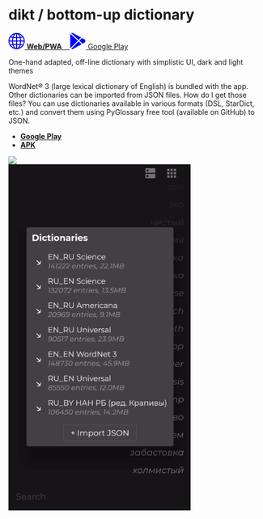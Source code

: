 # dikt / bottom-up dictionary
<p float="left">

  <a href="#" target="_blank">
     <img src="https://raw.githubusercontent.com/maxim-saplin/dikt/master/_misc/web.svg" width="32"/>
     <strong>Web/PWA</strong>
     &nbsp;&nbsp;
  </a>

  <a href="#" target="_blank">
     <img src="https://raw.githubusercontent.com/maxim-saplin/dikt/master/_misc/google-play.svg" width="32"/>
     Google Play
  </a>

</p>

One-hand adapted, off-line dictionary with simplistic UI, dark and light themes

WordNet® 3 (large lexical dictionary of English) is bundled with the app. Other dictionaries can be imported from JSON files. How do I get those files? You can use dictionaries available in various formats (DSL, StarDict, etc.) and convert them using PyGlossary free tool (available on GitHub) to JSON.

- **[Google Play](https://play.google.com/store/apps/details?id=com.saplin.dikt)**
- **[APK](https://github.com/maxim-saplin/dikt/releases/download/1.0.1/dikt.apk)**
 


<img align="left" src="https://raw.githubusercontent.com/maxim-saplin/dikt/master/_misc/1.gif" width="360"/>
<img align="left" src="https://raw.githubusercontent.com/maxim-saplin/dikt/master/_misc/2.gif" width="360"/>
